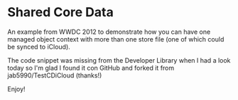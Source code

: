 Shared Core Data
================

An example from WWDC 2012 to demonstrate how you can have 
one managed object context with more than one store file 
(one of which could be synced to iCloud).

The code snippet was missing from the Developer Library when I had a look today
so I'm glad I found it con GitHub and forked it from jab5990/TestCDiCloud (thanks!)

Enjoy!
